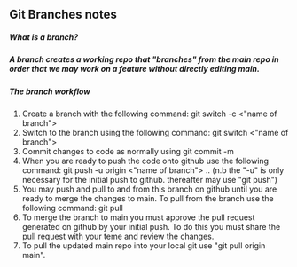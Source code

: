 ## Git Branches notes

##### _What is a branch?_

##### A branch creates a working repo that "branches" from the main repo in order that we may work on a feature without directly editing main.

##### _The branch workflow_

1. Create a branch with the following command: git switch -c <"name of branch">
2. Switch to the branch using the following command: git switch <"name of branch">
3. Commit changes to code as normally using git commit -m
4. When you are ready to push the code onto github use the following command: git push -u origin <"name of branch"> .. (n.b the "-u" is only necessary for the initial push to github. thereafter may use "git push")
5. You may push and pull to and from this branch on github until you are ready to merge the changes to main. To pull from the branch use the following command: git pull
6. To merge the branch to main you must approve the pull request generated on github by your initial push. To do this you must share the pull request with your teme and review the changes.
7. To pull the updated main repo into your local git use "git pull origin main".
